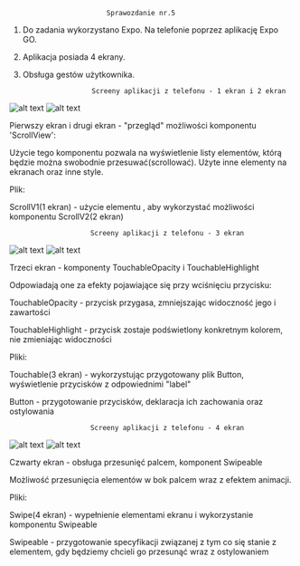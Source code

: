 							Sprawozdanie nr.5
							
1. Do zadania wykorzystano Expo. Na telefonie poprzez aplikację Expo GO.
2. Aplikacja posiada 4 ekrany. 
3. Obsługa gestów użytkownika.

						Screeny aplikacji z telefonu - 1 ekran i 2 ekran
![alt text](https://github.com/MichalKohnke/aplikacje-mobilne-Kohnke-185ic/blob/master/lab5/lab5_screeny/screen1.jpg)
![alt text](https://github.com/MichalKohnke/aplikacje-mobilne-Kohnke-185ic/blob/master/lab5/lab5_screeny/screen2.jpg)

Pierwszy ekran i drugi ekran - "przegląd" możliwości komponentu 'ScrollView':

Użycie tego komponentu pozwala na wyświetlenie listy elementów, którą będzie można swobodnie przesuwać(scrollować). Użyte inne elementy na ekranach oraz inne style.

Plik:

ScrollV1(1 ekran) - użycie elementu <ScrollView>, aby wykorzystać możliwości komponentu 
ScrollV2(2 ekran) 

						Screeny aplikacji z telefonu - 3 ekran
![alt text](https://github.com/MichalKohnke/aplikacje-mobilne-Kohnke-185ic/blob/master/lab5/lab5_screeny/screen3.jpg)
![alt text](https://github.com/MichalKohnke/aplikacje-mobilne-Kohnke-185ic/blob/master/lab5/lab5_screeny/screen4.jpg)

Trzeci ekran - komponenty TouchableOpacity i TouchableHighlight

Odpowiadają one za efekty pojawiające się przy wciśnięciu przycisku:

TouchableOpacity - przycisk przygasa, zmniejszając widoczność jego i zawartości

TouchableHighlight - przycisk zostaje podświetlony konkretnym kolorem, nie zmieniając widoczności

Pliki:

Touchable(3 ekran) - wykorzystując przygotowany plik Button, wyświetlenie przycisków z odpowiednimi "label"

Button - przygotowanie przycisków, deklaracja ich zachowania oraz ostylowania

						Screeny aplikacji z telefonu - 4 ekran
![alt text](https://github.com/MichalKohnke/aplikacje-mobilne-Kohnke-185ic/blob/master/lab5/lab5_screeny/screen5.jpg)
![alt text](https://github.com/MichalKohnke/aplikacje-mobilne-Kohnke-185ic/blob/master/lab5/lab5_screeny/screen6.jpg)

Czwarty ekran - obsługa przesunięć palcem, komponent Swipeable

Możliwość przesunięcia elementów w bok palcem wraz z efektem animacji.

Pliki:

Swipe(4 ekran) - wypełnienie elementami ekranu i wykorzystanie komponentu Swipeable

Swipeable - przygotowanie specyfikacji związanej z tym co się stanie z elementem, gdy będziemy chcieli go przesunąć wraz z ostylowaniem

